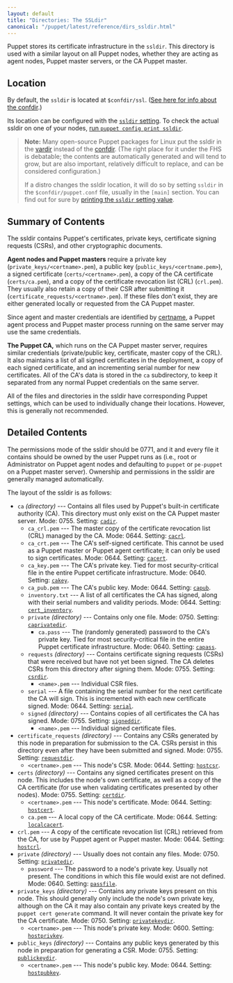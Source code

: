 ```yaml
---
layout: default
title: "Directories: The SSLdir"
canonical: "/puppet/latest/reference/dirs_ssldir.html"
---
```



[ssldir]: /puppet/3.8/reference/configuration.html#ssldir
[cadir]: /puppet/3.8/reference/configuration.html#cadir
[cacrl]: /puppet/3.8/reference/configuration.html#cacrl
[cacert]: /puppet/3.8/reference/configuration.html#cacert
[cakey]: /puppet/3.8/reference/configuration.html#cakey
[capub]: /puppet/3.8/reference/configuration.html#capub
[cert_inventory]: /puppet/3.8/reference/configuration.html#certinventory
[caprivatedir]: /puppet/3.8/reference/configuration.html#caprivatedir
[capass]: /puppet/3.8/reference/configuration.html#capass
[csrdir]: /puppet/3.8/reference/configuration.html#csrdir
[serial]: /puppet/3.8/reference/configuration.html#serial
[signeddir]: /puppet/3.8/reference/configuration.html#signeddir
[requestdir]: /puppet/3.8/reference/configuration.html#requestdir
[hostcsr]: /puppet/3.8/reference/configuration.html#hostcsr
[certdir]: /puppet/3.8/reference/configuration.html#certdir
[hostcert]: /puppet/3.8/reference/configuration.html#hostcert
[localcacert]: /puppet/3.8/reference/configuration.html#localcacert
[hostcrl]: /puppet/3.8/reference/configuration.html#hostcrl
[privatedir]: /puppet/3.8/reference/configuration.html#privatedir
[passfile]: /puppet/3.8/reference/configuration.html#passfile
[privatekeydir]: /puppet/3.8/reference/configuration.html#privatekeydir
[hostprivkey]: /puppet/3.8/reference/configuration.html#hostprivkey
[publickeydir]: /puppet/3.8/reference/configuration.html#publickeydir
[hostpubkey]: /puppet/3.8/reference/configuration.html#hostpubkey
[vardir]: ./dirs_vardir.html
[confdir]: ./dirs_confdir.html
[certname]: /puppet/3.8/reference/configuration.html#certname
[print_settings]: ./config_print.html



Puppet stores its certificate infrastructure in the `ssldir`. This directory is used with a similar layout on all Puppet nodes, whether they are acting as agent nodes, Puppet master servers, or the CA Puppet master.


## Location

By default, the `ssldir` is located at `$confdir/ssl`. ([See here for info about the confdir][confdir].)

Its location can be configured with the [`ssldir` setting][ssldir]. To check the actual ssldir on one of your nodes, [run `puppet config print ssldir`][print_settings].

> **Note:** Many open-source Puppet packages for Linux put the ssldir in the [vardir][] instead of the [confdir][]. (The right place for it under the FHS is debatable; the contents are automatically generated and will tend to grow, but are also important, relatively difficult to replace, and can be considered configuration.)
>
> If a distro changes the ssldir location, it will do so by setting `ssldir` in the `$confdir/puppet.conf` file, usually in the `[main]` section. You can find out for sure by [printing the `ssldir` setting value][print_settings].

## Summary of Contents

The ssldir contains Puppet's certificates, private keys, certificate signing requests (CSRs), and other cryptographic documents.

**Agent nodes and Puppet masters** require a private key (`private_keys/<certname>.pem`), a public key (`public_keys/<certname.pem>`), a signed certificate (`certs/<certname>.pem`), a copy of the CA certificate (`certs/ca.pem`), and a copy of the certificate revocation list (CRL) (`crl.pem`). They usually also retain a copy of their CSR after submitting it (`certificate_requests/<certname>.pem`). If these files don't exist, they are either generated locally or requested from the CA Puppet master.

Since agent and master credentials are identified by [certname][], a Puppet agent process and Puppet master process running on the same server may use the same credentials.

**The Puppet CA,** which runs on the CA Puppet master server, requires similar credentials (private/public key, certificate, master copy of the CRL). It also maintains a list of all signed certificates in the deployment, a copy of each signed certificate, and an incrementing serial number for new certificates. All of the CA's data is stored in the `ca` subdirectory, to keep it separated from any normal Puppet credentials on the same server.

All of the files and directories in the ssldir have corresponding Puppet settings, which can be used to individually change their locations. However, this is generally not recommended.


## Detailed Contents

The permissions mode of the ssldir should be 0771, and it and every file it contains should be owned by the user Puppet runs as (i.e., root or Administrator on Puppet agent nodes and defaulting to `puppet` or `pe-puppet` on a Puppet master server). Ownership and permissions in the ssldir are generally managed automatically.

The layout of the ssldir is as follows:

* `ca` _(directory)_ --- Contains all files used by Puppet's built-in certificate authority (CA). This directory must only exist on the CA Puppet master server. Mode: 0755. Setting: [`cadir`][cadir].
    * `ca_crl.pem` --- The master copy of the certificate revocation list (CRL) managed by the CA. Mode: 0644. Setting: [`cacrl`][cacrl].
    * `ca_crt.pem` --- The CA's self-signed certificate. This cannot be used as a Puppet master or Puppet agent certificate; it can only be used to sign certificates. Mode: 0644. Setting: [`cacert`][cacert].
    * `ca_key.pem` --- The CA's private key. Tied for most security-critical file in the entire Puppet certificate infrastructure. Mode: 0640. Setting: [`cakey`][cakey].
    * `ca_pub.pem` --- The CA's public key. Mode: 0644. Setting: [`capub`][capub].
    * `inventory.txt` --- A list of all certificates the CA has signed, along with their serial numbers and validity periods. Mode: 0644. Setting: [`cert_inventory`][cert_inventory].
    * `private` _(directory)_ --- Contains only one file. Mode: 0750. Setting: [`caprivatedir`][caprivatedir].
        * `ca.pass` --- The (randomly generated) password to the CA's private key. Tied for most security-critical file in the entire Puppet certificate infrastructure. Mode: 0640. Setting: [`capass`][capass].
    * `requests` _(directory)_ --- Contains certificate signing requests (CSRs) that were received but have not yet been signed. The CA deletes CSRs from this directory after signing them. Mode: 0755. Setting: [`csrdir`][csrdir].
        * `<name>.pem` --- Individual CSR files.
    * `serial` --- A file containing the serial number for the next certificate the CA will sign. This is incremented with each new certificate signed. Mode: 0644. Setting: [`serial`][serial].
    * `signed` _(directory)_ --- Contains copies of all certificates the CA has signed. Mode: 0755. Setting: [`signeddir`][signeddir].
        * `<name>.pem` --- Individual signed certificate files.
* `certificate_requests` _(directory)_ --- Contains any CSRs generated by this node in preparation for submission to the CA. CSRs persist in this directory even after they have been submitted and signed. Mode: 0755. Setting: [`requestdir`][requestdir].
    * `<certname>.pem` --- This node's CSR. Mode: 0644. Setting: [`hostcsr`][hostcsr].
* `certs` _(directory)_ --- Contains any signed certificates present on this node. This includes the node's own certificate, as well as a copy of the CA certificate (for use when validating certificates presented by other nodes). Mode: 0755. Setting: [`certdir`][certdir].
    * `<certname>.pem` --- This node's certificate. Mode: 0644. Setting: [`hostcert`][hostcert].
    * `ca.pem` --- A local copy of the CA certificate. Mode: 0644. Setting: [`localcacert`][localcacert].
* `crl.pem` --- A copy of the certificate revocation list (CRL) retrieved from the CA, for use by Puppet agent or Puppet master. Mode: 0644. Setting: [`hostcrl`][hostcrl].
* `private` _(directory)_ --- Usually does not contain any files. Mode: 0750. Setting: [`privatedir`][privatedir].
    * `password` --- The password to a node's private key. Usually not present. The conditions in which this file would exist are not defined. Mode: 0640. Setting: [`passfile`][passfile].
* `private_keys` _(directory)_ --- Contains any private keys present on this node. This should generally only include the node's own private key, although on the CA it may also contain any private keys created by the `puppet cert generate` command. It will never contain the private key for the CA certificate. Mode: 0750. Setting: [`privatekeydir`][privatekeydir].
    * `<certname>.pem` --- This node's private key. Mode: 0600. Setting: [`hostprivkey`][hostprivkey].
* `public_keys` _(directory)_ --- Contains any public keys generated by this node in preparation for generating a CSR. Mode: 0755. Setting: [`publickeydir`][publickeydir].
    * `<certname>.pem` --- This node's public key. Mode: 0644. Setting: [`hostpubkey`][hostpubkey].

